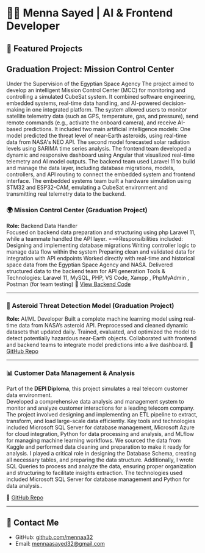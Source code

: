 
# 👩‍💻 Menna Sayed | AI & Frontend Developer

## 🚀 Featured Projects

## Graduation Project: Mission Control Center 
Under the Supervision of the Egyptian Space Agency
The project aimed to develop an intelligent Mission Control Center (MCC) for monitoring and controlling a simulated CubeSat system. It combined software engineering, embedded systems, real-time data handling, and AI-powered decision-making in one integrated platform. The system allowed users to monitor satellite telemetry data (such as GPS, temperature, gas, and pressure), send remote commands (e.g., activate the onboard camera), and receive AI-based predictions. It included two main artificial intelligence models:
One model predicted the threat level of near-Earth asteroids, using real-time data from NASA's NEO API.
The second model forecasted solar radiation levels using SARIMA time series analysis.
The frontend team developed a dynamic and responsive dashboard using Angular that visualized real-time telemetry and AI model outputs.
 The backend team used Laravel 11 to build and manage the data layer, including database migrations, models, controllers, and API routing to connect the embedded system and frontend interface.
 The embedded systems team built a hardware simulation using STM32 and ESP32-CAM, emulating a CubeSat environment and transmitting real telemetry data to the backend.

### 🌍 Mission Control Center (Graduation Project)
**Role:** Backend Data Handler  
 Focused on backend data preparation and structuring using php Laravel 11, while a teammate handled the API layer.
  ===>Responsibilities included:
Designing and implementing database migrations
Writing controller logic to manage data flow within the system
Preparing clean and validated data for integration with API endpoints
Worked directly with real-time and historical space data from the Egyptian Space Agency and NASA.
Delivered structured data to the backend team for API generation
Tools & Technologies: Laravel 11, MySQL, PHP, VS Code, Xampp , PhpMyAdmin ,  Postman (for team testing)
🔗 [View Backend Code](https://github.com/mennaa32/mission-control-backend)

---

### 🧠 Asteroid Threat Detection Model  (Graduation Project)
**Role:** AI/ML Developer
Built a complete machine learning model using real-time data from NASA’s asteroid API.
Preprocessed and cleaned dynamic datasets that updated daily.
Trained, evaluated, and optimized the model to detect potentially hazardous near-Earth objects.
Collaborated with frontend and backend teams to integrate model predictions into a live dashboard.
🔗 [GitHub Repo](https://github.com/mennaa32/Asteroid-Threat-Detection-Model)

---

### 📊 Customer Data Management & Analysis  
Part of the **DEPI Diploma**, this project simulates a real telecom customer data environment.  
Developed a comprehensive data analysis and management system to monitor and analyze customer interactions for a leading telecom company. The project involved designing and implementing an ETL pipeline to extract, transform, and load large-scale data efficiently. Key tools and technologies included Microsoft SQL Server for database management, Microsoft Azure for cloud integration, Python for data processing and analysis, and MLflow for managing machine learning workflows. We sourced the data from Kaggle and performed data cleaning and preparation to make it ready for analysis. I played a critical role in designing the Database Schema, creating all necessary tables, and preparing the data structure. Additionally, I wrote SQL Queries to process and analyze the data, ensuring proper organization and structuring to facilitate insights extraction. The technologies used included Microsoft SQL Server for database management and Python for data analysis..

🔗 [GitHub Repo](https://github.com/mennaa32/Customer-Data-Management-and-Analysis)


---

## 📢 Contact Me

- GitHub: [github.com/mennaa32](https://github.com/mennaa32)  
- Email: mennaasayed32@gmail.com
